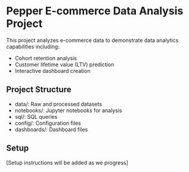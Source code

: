 # Pepper E-commerce Data Analysis Project

This project analyzes e-commerce data to demonstrate data analytics capabilities including:
- Cohort retention analysis
- Customer lifetime value (LTV) prediction
- Interactive dashboard creation

## Project Structure
- data/: Raw and processed datasets
- notebooks/: Jupyter notebooks for analysis
- sql/: SQL queries
- config/: Configuration files
- dashboards/: Dashboard files

## Setup
[Setup instructions will be added as we progress]
